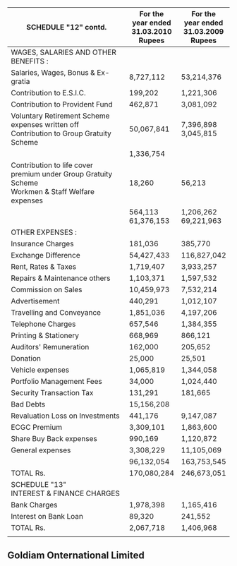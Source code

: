 | SCHEDULE "12" contd.                                                                               | For the<br>year ended<br>31.03.2010<br>Rupees | For the<br>year ended<br>31.03.2009<br>Rupees |
|----------------------------------------------------------------------------------------------------|-----------------------------------------------|-----------------------------------------------|
| WAGES, SALARIES AND OTHER BENEFITS :                                                               |                                               |                                               |
| Salaries, Wages, Bonus & Ex-gratia                                                                 | 8,727,112                                     | 53,214,376                                    |
| Contribution to E.S.I.C.                                                                           | 199,202                                       | 1,221,306                                     |
| Contribution to Provident Fund                                                                     | 462,871                                       | 3,081,092                                     |
| Voluntary Retirement Scheme expenses written off<br>Contribution to Group Gratuity Scheme          | 50,067,841                                    | 7,396,898<br>3,045,815                        |
|                                                                                                    | 1,336,754                                     |                                               |
| Contribution to life cover premium under Group Gratuity Scheme<br>Workmen & Staff Welfare expenses | 18,260                                        | 56,213                                        |
|                                                                                                    | 564,113<br>61,376,153                         | 1,206,262<br>69,221,963                       |
| OTHER EXPENSES :                                                                                   |                                               |                                               |
| Insurance Charges                                                                                  | 181,036                                       | 385,770                                       |
| Exchange Difference                                                                                | 54,427,433                                    | 116,827,042                                   |
| Rent, Rates & Taxes                                                                                | 1,719,407                                     | 3,933,257                                     |
| Repairs & Maintenance others                                                                       | 1,103,371                                     | 1,597,532                                     |
| Commission on Sales                                                                                | 10,459,973                                    | 7,532,214                                     |
| Advertisement                                                                                      | 440,291                                       | 1,012,107                                     |
| Travelling and Conveyance                                                                          | 1,851,036                                     | 4,197,206                                     |
| Telephone Charges                                                                                  | 657,546                                       | 1,384,355                                     |
| Printing & Stationery                                                                              | 668,969                                       | 866,121                                       |
| Auditors' Remuneration                                                                             | 162,000                                       | 205,652                                       |
| Donation                                                                                           | 25,000                                        | 25,501                                        |
| Vehicle expenses                                                                                   | 1,065,819                                     | 1,344,058                                     |
| Portfolio Management Fees                                                                          | 34,000                                        | 1,024,440                                     |
| Security Transaction Tax                                                                           | 131,291                                       | 181,665                                       |
| Bad Debts                                                                                          | 15,156,208                                    |                                               |
| Revaluation Loss on Investments                                                                    | 441,176                                       | 9,147,087                                     |
| ECGC Premium                                                                                       | 3,309,101                                     | 1,863,600                                     |
| Share Buy Back expenses                                                                            | 990,169                                       | 1,120,872                                     |
| General expenses                                                                                   | 3,308,229                                     | 11,105,069                                    |
|                                                                                                    | 96,132,054                                    | 163,753,545                                   |
| TOTAL Rs.                                                                                          | 170,080,284                                   | 246,673,051                                   |
| SCHEDULE "13"<br>INTEREST & FINANCE CHARGES                                                        |                                               |                                               |
| Bank Charges                                                                                       | 1,978,398                                     | 1,165,416                                     |
| Interest on Bank Loan                                                                              | 89,320                                        | 241,552                                       |
| TOTAL Rs.                                                                                          | 2,067,718                                     | 1,406,968                                     |
|                                                                                                    |                                               |                                               |

## Goldiam Onternational Limited